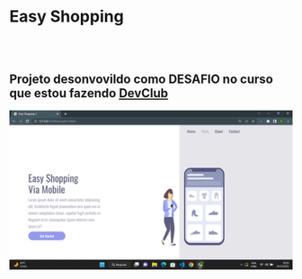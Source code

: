 <h1>Easy Shopping</h1>
<br>
<br>
<h2>Projeto desonvovildo como DESAFIO no curso que estou fazendo <a href="https://rodolfomori.com.br/DevClub">DevClub</h2>

<img src="https://github.com/caiotakenaka03/Easy-Shoppping-Project/blob/master/Easy%20Shopping.png?raw=true">
